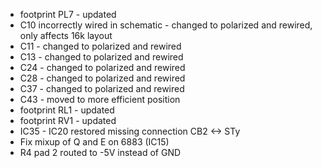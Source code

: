 * footprint PL7 - updated
* C10 incorrectly wired in schematic - changed to polarized and rewired, only affects 16k layout
* C11 - changed to polarized and rewired
* C13 - changed to polarized and rewired
* C24 - changed to polarized and rewired
* C28 - changed to polarized and rewired
* C37 - changed to polarized and rewired
* C43 - moved to more efficient position
* footprint RL1 - updated
* footprint RV1 - updated
* IC35 - IC20 restored missing connection CB2 <-> STy
* Fix mixup of Q and E on 6883 (IC15)
* R4 pad 2 routed to -5V instead of GND